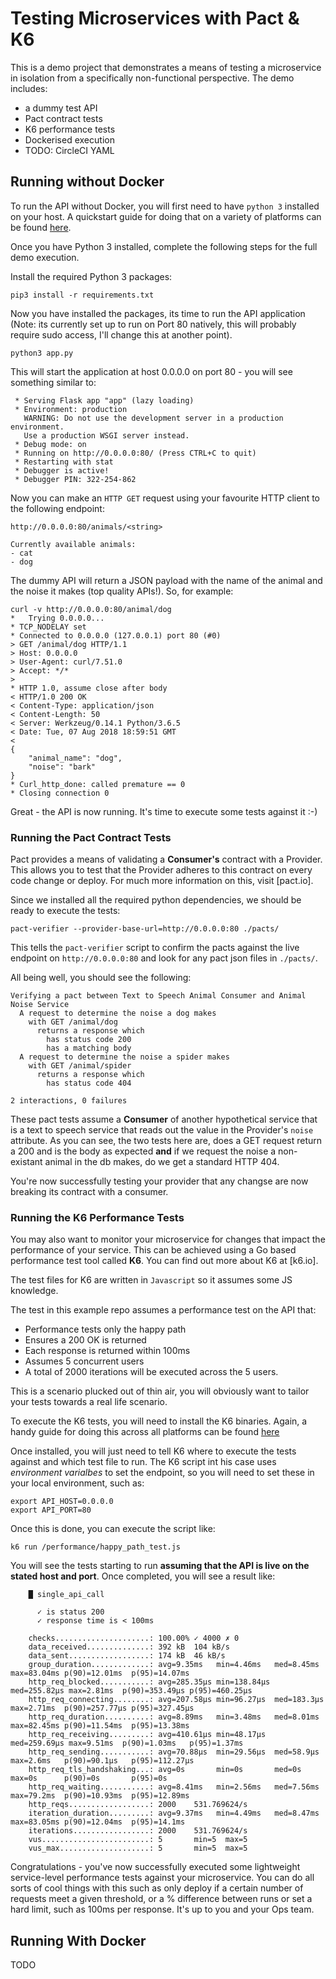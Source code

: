# Testing Microservices with Pact & K6

This is a demo project that demonstrates a means of testing a microservice in isolation from a specifically non-functional perspective. The demo includes:

- a dummy test API
- Pact contract tests
- K6 performance tests
- Dockerised execution
- TODO: CircleCI YAML

## Running without Docker

To run the API without Docker, you will first need to have `python 3` installed on your host. A quickstart guide for doing that on a variety of platforms can be found [here](https://realpython.com/installing-python/).

Once you have Python 3 installed, complete the following steps for the full demo execution.

Install the required Python 3 packages:

```
pip3 install -r requirements.txt
```

Now you have installed the packages, its time to run the API application (Note: its currently set up to run on Port 80 natively, this will probably require sudo access, I'll change this at another point).

```
python3 app.py
```

This will start the application at host 0.0.0.0 on port 80 - you will see something similar to:

```
 * Serving Flask app "app" (lazy loading)
 * Environment: production
   WARNING: Do not use the development server in a production environment.
   Use a production WSGI server instead.
 * Debug mode: on
 * Running on http://0.0.0.0:80/ (Press CTRL+C to quit)
 * Restarting with stat
 * Debugger is active!
 * Debugger PIN: 322-254-862
```

Now you can make an `HTTP GET` request using your favourite HTTP client to the following endpoint:

```
http://0.0.0.0:80/animals/<string>

Currently available animals:
- cat
- dog
```

The dummy API will return a JSON payload with the name of the animal and the noise it makes (top quality APIs!). So, for example:

```
curl -v http://0.0.0.0:80/animal/dog
*   Trying 0.0.0.0...
* TCP_NODELAY set
* Connected to 0.0.0.0 (127.0.0.1) port 80 (#0)
> GET /animal/dog HTTP/1.1
> Host: 0.0.0.0
> User-Agent: curl/7.51.0
> Accept: */*
>
* HTTP 1.0, assume close after body
< HTTP/1.0 200 OK
< Content-Type: application/json
< Content-Length: 50
< Server: Werkzeug/0.14.1 Python/3.6.5
< Date: Tue, 07 Aug 2018 18:59:51 GMT
<
{
    "animal_name": "dog",
    "noise": "bark"
}
* Curl_http_done: called premature == 0
* Closing connection 0
```

Great - the API is now running. It's time to execute some tests against it :-)

### Running the Pact Contract Tests
Pact provides a means of validating a **Consumer's** contract with a Provider. This allows you to test that the Provider adheres to this contract on every code change or deploy. For much more information on this, visit [pact.io].

Since we installed all the required python dependencies, we should be ready to execute the tests:

```
pact-verifier --provider-base-url=http://0.0.0.0:80 ./pacts/
```

This tells the `pact-verifier` script to confirm the pacts against the live endpoint on `http://0.0.0.0:80` and look for any pact json files in `./pacts/`.

All being well, you should see the following:

```
Verifying a pact between Text to Speech Animal Consumer and Animal Noise Service
  A request to determine the noise a dog makes
    with GET /animal/dog
      returns a response which
        has status code 200
        has a matching body
  A request to determine the noise a spider makes
    with GET /animal/spider
      returns a response which
        has status code 404

2 interactions, 0 failures
```

These pact tests assume a **Consumer** of another hypothetical service that is a text to speech service that reads out the value in the Provider's `noise` attribute. As you can see, the two tests here are, does a GET request return a 200 and is the body as expected **and** if we request the noise a non-existant animal in the db makes, do we get a standard HTTP 404.

You're now successfully testing your provider that any changse are now breaking its contract with a consumer.

### Running the K6 Performance Tests

You may also want to monitor your microservice for changes that impact the performance of your service. This can be achieved using a Go based performance test tool called **K6**. You can find out more about K6 at [k6.io].

The test files for K6 are written in `Javascript` so it assumes some JS knowledge.

The test in this example repo assumes a performance test on the API that:

- Performance tests only the happy path
- Ensures a 200 OK is returned
- Each response is returned within 100ms
- Assumes 5 concurrent users
- A total of 2000 iterations will be executed across the 5 users.

This is a scenario plucked out of thin air, you will obviously want to tailor your tests towards a real life scenario.

To execute the K6 tests, you will need to install the K6 binaries. Again, a handy guide for doing this across all platforms can be found [here](https://docs.k6.io/docs/installation)

Once installed, you will just need to tell K6 where to execute the tests against and which test file to run. The K6 script int his case uses *environment varialbes* to set the endpoint, so you will need to set these in your local environment, such as:

```
export API_HOST=0.0.0.0
export API_PORT=80
```

Once this is done, you can execute the script like:

```
k6 run /performance/happy_path_test.js
```

You will see the tests starting to run **assuming that the API is live on the stated host and port**. Once completed, you will see a result like:

```
    █ single_api_call

      ✓ is status 200
      ✓ response time is < 100ms

    checks.....................: 100.00% ✓ 4000 ✗ 0
    data_received..............: 392 kB  104 kB/s
    data_sent..................: 174 kB  46 kB/s
    group_duration.............: avg=9.35ms   min=4.46ms   med=8.45ms   max=83.04ms p(90)=12.01ms  p(95)=14.07ms
    http_req_blocked...........: avg=285.35µs min=138.84µs med=255.82µs max=2.81ms  p(90)=353.49µs p(95)=460.25µs
    http_req_connecting........: avg=207.58µs min=96.27µs  med=183.3µs  max=2.71ms  p(90)=257.77µs p(95)=327.45µs
    http_req_duration..........: avg=8.89ms   min=3.48ms   med=8.01ms   max=82.45ms p(90)=11.54ms  p(95)=13.38ms
    http_req_receiving.........: avg=410.61µs min=48.17µs  med=259.69µs max=9.51ms  p(90)=1.03ms   p(95)=1.37ms
    http_req_sending...........: avg=70.88µs  min=29.56µs  med=58.9µs   max=2.6ms   p(90)=90.1µs   p(95)=112.27µs
    http_req_tls_handshaking...: avg=0s       min=0s       med=0s       max=0s      p(90)=0s       p(95)=0s
    http_req_waiting...........: avg=8.41ms   min=2.56ms   med=7.56ms   max=79.2ms  p(90)=10.93ms  p(95)=12.89ms
    http_reqs..................: 2000    531.769624/s
    iteration_duration.........: avg=9.37ms   min=4.49ms   med=8.47ms   max=83.05ms p(90)=12.04ms  p(95)=14.1ms
    iterations.................: 2000    531.769624/s
    vus........................: 5       min=5  max=5
    vus_max....................: 5       min=5  max=5
```

Congratulations - you've now successfully executed some lightweight service-level performance tests against your microservice. You can do all sorts of cool things with this such as only deploy if a certain number of requests meet a given threshold, or a % difference between runs or set a hard limit, such as 100ms per response. It's up to you and your Ops team.

## Running With Docker
TODO
  
